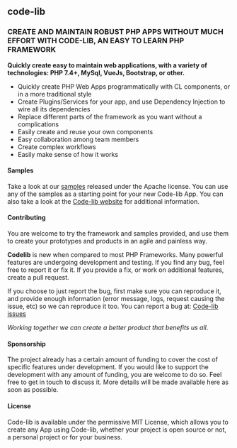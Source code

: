 ## code-lib

### CREATE AND MAINTAIN ROBUST PHP APPS WITHOUT MUCH EFFORT WITH CODE-LIB, AN EASY TO LEARN PHP FRAMEWORK

**Quickly create easy to maintain web applications, with a variety of technologies: 
PHP 7.4+, MySql, VueJs, Bootstrap, or other.**

- Quickly create PHP Web Apps programmatically with CL components, or in a more traditional style
- Create Plugins/Services for your app, and use Dependency Injection to wire all its dependencies
- Replace different parts of the framework as you want without a complications
- Easily create and reuse your own components
- Easy collaboration among team members
- Create complex workflows
- Easily make sense of how it works

#### Samples

Take a look at our <a href="https://github.com/codelibfw/cl-samples">samples</a> released under the Apache license. You can
use any of the samples as a starting point for your new Code-lib App.
You can also take a look at the <a href="http://codelibfw.com">Code-lib website</a> for additional information.

#### Contributing

You are welcome to try the framework and samples provided, and use them to create your prototypes and products in an 
agile and painless way.

**Codelib** is new when compared to most PHP Frameworks. Many powerful features are undergoing development and testing. If 
you find any bug, feel free to report it or fix it.
If you provide a fix, or work on additional features, create a pull request.

If you choose to just report the bug, first make sure you can reproduce it, and provide enough information (error message, 
logs, request causing the issue, etc) so we can reproduce it too.
You can report a bug at: <a href="https://github.com/codelibfw/code-lib/issues">Code-lib issues</a>

_Working together we can create a better product that benefits us all_.

#### Sponsorship

The project already has a certain amount of funding to cover the cost of specific features under development. If you would 
like to support the development with any amount of funding, you are welcome to do so. Feel free to get in touch to discuss it.
More details will be made available here as soon as possible.

#### License

Code-lib is available under the permissive MIT License, which allows you to create any App using Code-lib, whether 
your project is open source or not, a personal project or for your business.

